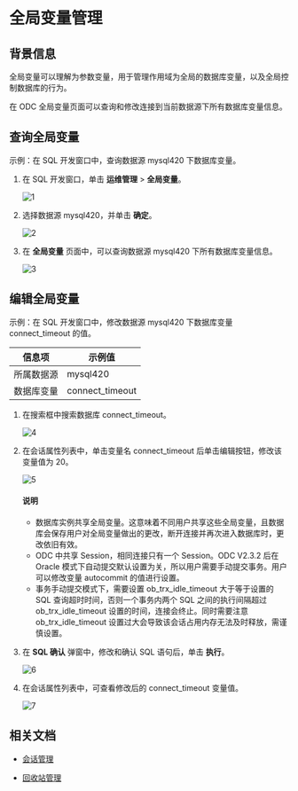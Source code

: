 # 全局变量管理

## 背景信息

全局变量可以理解为参数变量，用于管理作用域为全局的数据库变量，以及全局控制数据库的行为。

在 ODC 全局变量页面可以查询和修改连接到当前数据源下所有数据库变量信息。

## 查询全局变量

示例：在 SQL 开发窗口中，查询数据源 mysql420 下数据库变量。


1. 在 SQL 开发窗口，单击 **运维管理** > **全局变量**。

    ![1](https://obbusiness-private.oss-cn-shanghai.aliyuncs.com/doc/img/odc/420/database-operation-and-maintenance/global-variable/1.png)

2. 选择数据源 mysql420，并单击 **确定**。

    ![2](https://obbusiness-private.oss-cn-shanghai.aliyuncs.com/doc/img/odc/420/database-operation-and-maintenance/global-variable/2.png)

3. 在 **全局变量** 页面中，可以查询数据源 mysql420 下所有数据库变量信息。

    ![3](https://obbusiness-private.oss-cn-shanghai.aliyuncs.com/doc/img/odc/420/database-operation-and-maintenance/global-variable/3.png)

## 编辑全局变量

示例：在 SQL 开发窗口中，修改数据源 mysql420 下数据库变量 connect_timeout 的值。

| 信息项 | 示例值 |
| ------ | ------ |
|所属数据源|mysql420 |
|数据库变量|connect_timeout|

1. 在搜索框中搜索数据库 connect_timeout。

    ![4](https://obbusiness-private.oss-cn-shanghai.aliyuncs.com/doc/img/odc/420/database-operation-and-maintenance/global-variable/4.png)

2. 在会话属性列表中，单击变量名 connect_timeout 后单击编辑按钮，修改该变量值为 20。

    ![5](https://obbusiness-private.oss-cn-shanghai.aliyuncs.com/doc/img/odc/420/database-operation-and-maintenance/global-variable/5.png)

    <main id="notice" type='explain'>
      <h4>说明</h4>
      <ul>
      <li>数据库实例共享全局变量。这意味着不同用户共享这些全局变量，且数据库会保存用户对全局变量做出的更改，断开连接并再次进入数据库时，更改依旧有效。</li>
      <li>ODC 中共享 Session，相同连接只有一个 Session。ODC V2.3.2 后在 Oracle 模式下自动提交默认设置为关，所以用户需要手动提交事务。用户可以修改变量 autocommit 的值进行设置。</li>
      <li> 事务手动提交模式下，需要设置 ob_trx_idle_timeout 大于等于设置的 SQL 查询超时时间，否则一个事务内两个 SQL 之间的执行间隔超过 ob_trx_idle_timeout 设置的时间，连接会终止。同时需要注意 ob_trx_idle_timeout 设置过大会导致该会话占用内存无法及时释放，需谨慎设置。</li>
      </ul>
    </main>

3. 在 **SQL 确认** 弹窗中，修改和确认 SQL 语句后，单击 **执行**。

    ![6](https://obbusiness-private.oss-cn-shanghai.aliyuncs.com/doc/img/odc/420/database-operation-and-maintenance/global-variable/6.png)

4. 在会话属性列表中，可查看修改后的 connect_timeout 变量值。

    ![7](https://obbusiness-private.oss-cn-shanghai.aliyuncs.com/doc/img/odc/420/database-operation-and-maintenance/global-variable/7.png)

## 相关文档

- [会话管理](../600.database-operation-and-maintenance/1.session-management.md)

- [回收站管理](../600.database-operation-and-maintenance/3.recycle-bin.md)